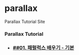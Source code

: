 # parallax
Parallax Tutorial Site
<h3>Parallax Tutorial<h3>
  <ul>
    <li>
      <a href="https://ciellapluie.github.io/parallax_basic/parallax01.html">##01. 패럴럭스 배우기 - 기본</a>
    </li>
  </ul>
